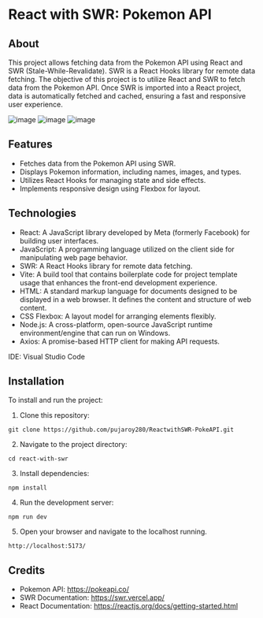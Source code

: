 # React with SWR: Pokemon API

## About
This project allows fetching data from the Pokemon API using React and SWR (Stale-While-Revalidate). SWR is a React Hooks library for remote data fetching. The objective of this project is to utilize React and SWR to fetch data from the Pokemon API. Once SWR is imported into a React project, data is automatically fetched and cached, ensuring a fast and responsive user experience.

![image](https://github.com/pujaroy280/ReactwithSWR-PokeAPI/assets/62675121/db3e440f-8748-4dc4-ba7b-6dc640e29710)
![image](https://github.com/pujaroy280/ReactwithSWR-PokeAPI/assets/62675121/b8d2882d-810d-44bc-9670-6e44079d0861)
![image](https://github.com/pujaroy280/ReactwithSWR-PokeAPI/assets/62675121/e150c981-e752-4015-a1b1-89165e906beb)


## Features
- Fetches data from the Pokemon API using SWR.
- Displays Pokemon information, including names, images, and types.
- Utilizes React Hooks for managing state and side effects.
- Implements responsive design using Flexbox for layout.

## Technologies
- React: A JavaScript library developed by Meta (formerly Facebook) for building user interfaces.
- JavaScript: A programming language utilized on the client side for manipulating web page behavior.
- SWR: A React Hooks library for remote data fetching.
- Vite: A build tool that contains boilerplate code for project template usage that enhances the front-end development experience.
- HTML: A standard markup language for documents designed to be displayed in a web browser. It defines the content and structure of web content.
- CSS Flexbox: A layout model for arranging elements flexibly.
- Node.js: A cross-platform, open-source JavaScript runtime environment/engine that can run on Windows.
- Axios: A promise-based HTTP client for making API requests.

IDE: Visual Studio Code


## Installation
To install and run the project:

1. Clone this repository:
```
git clone https://github.com/pujaroy280/ReactwithSWR-PokeAPI.git
```

2. Navigate to the project directory:
```
cd react-with-swr
```

3. Install dependencies:
```
npm install
```
4. Run the development server:
```
npm run dev
```
5. Open your browser and navigate to the localhost running.
```
http://localhost:5173/
```

## Credits
- Pokemon API: https://pokeapi.co/
- SWR Documentation: https://swr.vercel.app/
- React Documentation: https://reactjs.org/docs/getting-started.html
